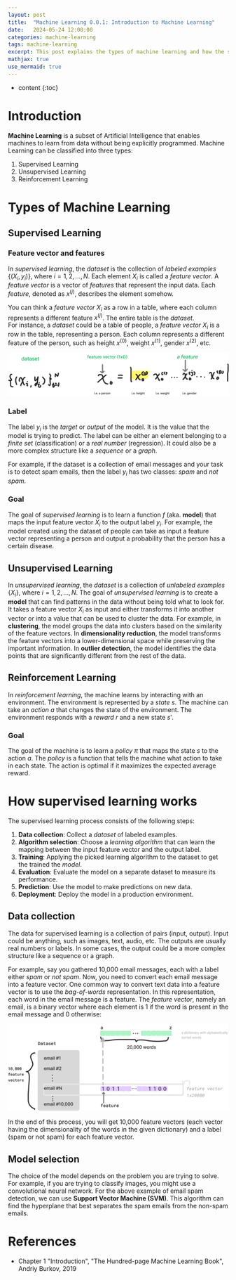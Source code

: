 ```yaml
---
layout: post
title:  "Machine Learning 0.0.1: Introduction to Machine Learning"
date:   2024-05-24 12:00:00
categories: machine-learning 
tags: machine-learning
excerpt: This post explains the types of machine learning and how the supervised learning works.
mathjax: true
use_mermaid: true
---
```


* content
{:toc}

# Introduction
**Machine Learning** is a subset of Artificial Intelligence that enables machines to learn from data without being explicitly programmed.
Machine Learning can be classified into three types:
1. Supervised Learning
2. Unsupervised Learning
3. Reinforcement Learning

# Types of Machine Learning

## Supervised Learning

### Feature vector and features
In _supervised learning_, the _dataset_ is the collection of _labeled examples_ $\{(X_i, y_i)\}$, where $i=1,2,..., N$. 
Each element $X_i$ is called a _feature vector_. A _feature vector_ is a vector of _features_ that represent the input data. 
Each _feature_, denoted as $x^{(j)}$, describes the element somehow.    

You can think a _feature vector_ ${X_i}$ as a row in a table, where each column represents a different feature $x^{(j)}$. The entire table is the _dataset_.   
For instance, a _dataset_ could be a table of people, a _feature vector_ ${X_i}$ is a row in the table, representing a person. 
Each column represents a different feature of the person, such as height $x^{(0)}$, weight $x^{(1)}$, gender $x^{(2)}$, etc.   

![features](/assets/images/ML/001/feature-vector.png)

### Label
The label $y_i$ is the _target_ or _output_ of the model. It is the value that the model is trying to predict. The label can be
either an element belonging to a _finite set_ (classification) or a _real number_ (regression). It could also be a more complex structure like a _sequence_ or a _graph_.    

For example, if the dataset is a collection of email messages and your task is to detect spam emails, then the label $y_i$ has two classes: _spam_ and _not spam_.

### Goal
The goal of _supervised learning_ is to learn a function $f$ (aka. **model**) that maps the input feature vector $X_i$ to the output label $y_i$. 
For example, the model created using the dataset of people can take as input a feature vector representing a person and output a probability that the person has a certain disease.


## Unsupervised Learning
In _unsupervised learning_, the _dataset_ is a collection of _unlabeled examples_ $\{X_i\}$, where $i=1,2,..., N$. 
The goal of _unsupervised learning_ is to create a **model** that can find patterns in the data without being told what to look for. It takes a feature 
vector $X_i$ as input and either transforms it into another vector or into a value that can be used to cluster the data.
For example, in **clustering**, the model groups the data into clusters based on the similarity of the feature vectors.
In **dimensionality reduction**, the model transforms the feature vectors into a lower-dimensional space while preserving the important information.
In **outlier detection**, the model identifies the data points that are significantly different from the rest of the data.


## Reinforcement Learning
In _reinforcement learning_, the machine learns by interacting with an environment. The environment is represented by a _state_ $s$. The machine can 
take an _action_ $a$ that changes the state of the environment. The environment responds with a _reward_ $r$ and a new state $s'$. 

### Goal
The goal of the machine is to learn a _policy_ $\pi$ that maps the state $s$ to the action $a$. The _policy_ is a function that tells the machine what action to take in each state.
The action is optimal if it maximizes the expected average reward. 



# How supervised learning works
The supervised learning process consists of the following steps:
1. **Data collection**: Collect a _dataset_ of labeled examples.
2. **Algorithm selection**: Choose a _learning algorithm_ that can learn the mapping between the input feature vector and the output label.
3. **Training**: Applying the picked learning algorithm to the dataset to get the trained the _model_.
4. **Evaluation**: Evaluate the model on a separate dataset to measure its performance.
5. **Prediction**: Use the model to make predictions on new data.
6. **Deployment**: Deploy the model in a production environment.

## Data collection
The data for supervised learning is a collection of pairs (input, output). Input could be anything, such as images, text, audio, etc. 
The outputs are usually real numbers or labels. In some cases, the output could be a more complex structure like a sequence or a graph.

For example, say you gathered 10,000 email messages, each with a label either _spam_ or _not spam_. Now, you need to convert each email message into a feature vector.
One common way to convert text data into a feature vector is to use the _bag-of-words_ representation. In this representation, each word in the email message is a feature.
The _feature vector_, namely an email, is a binary vector where each element is 1 if the word is present in the email message and 0 otherwise:

![features](/assets/images/ML/001/bag-of-words.png)

In the end of this process, you will get 10,000 feature vectors (each vector having the dimensionality of the words in the given dictionary) and a label (spam or not spam) for each feature vector.

## Model selection
The choice of the model depends on the problem you are trying to solve. For example, if you are trying to classify images, you might use a convolutional neural network.
For the above example of email spam detection, we can use **Support Vector Machine (SVM)**. This algorithm can find the hyperplane that best separates the spam emails from the non-spam emails.

# References
- Chapter 1 "Introduction", "The Hundred-page Machine Learning Book", Andriy Burkov, 2019
